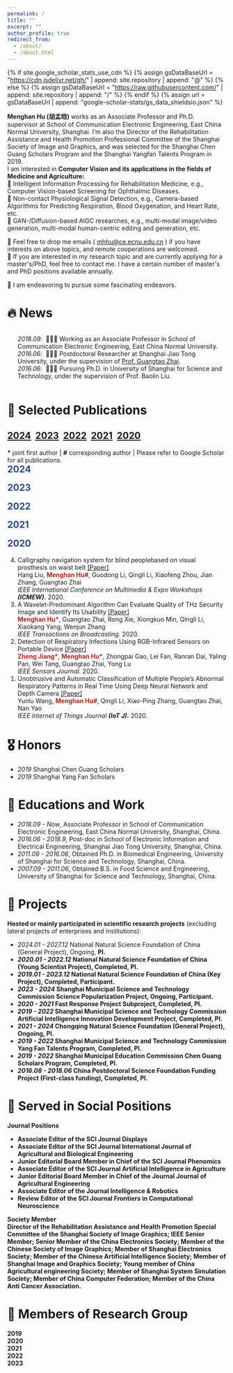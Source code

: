 ```yaml
---
permalink: /
title: ""
excerpt: ""
author_profile: true
redirect_from: 
  - /about/
  - /about.html
---
```


{% if site.google_scholar_stats_use_cdn %}
{% assign gsDataBaseUrl = "https://cdn.jsdelivr.net/gh/" | append: site.repository | append: "@" %}
{% else %}
{% assign gsDataBaseUrl = "https://raw.githubusercontent.com/" | append: site.repository | append: "/" %}
{% endif %}
{% assign url = gsDataBaseUrl | append: "google-scholar-stats/gs_data_shieldsio.json" %}

<span class='anchor' id='about-me'></span>


<!--
### Hi there 👋


Here are some ideas to get you started:

- 🔭 I’m currently working on ...
- 🌱 I’m currently learning ...
- 👯 I’m looking to collaborate on ...
- 🤔 I’m looking for help with ...
- 💬 Ask me about ...
- 📫 How to reach me: ...
- 😄 Pronouns: ...
- ⚡ Fun fact: ...

https://www.emojiall.com/zh-hans/all-cate
-->


<strong>Menghan Hu (胡孟晗)</strong> works as an Associate Professor and Ph.D. supervisor at School of Communication Electronic Engineering, East China Normal University, Shanghai. I’m also the Director of the Rehabilitation Assistance and Health Promotion Professional Committee of the Shanghai Society of Image and Graphics, and was selected for the Shanghai Chen Guang Scholars Program and the Shanghai Yangfan Talents Program in 2019. <br>
I am interested in <strong>Computer Vision and its applications in the fields of Medicine and Agriculture:</strong><br>
📌 Intelligent Information Processing for Rehabilitation Medicine, e.g., Computer Vision-based Screening for Ophthalmic Diseases.<br>
📌 Non-contact Physiological Signal Detection, e.g., Camera-based Algorithms for Predicting Respiration, Blood Oxygenation, and Heart Rate, etc.<br>
📌 GAN-/Diffusion-based AIGC researches, e.g., multi-modal image/video generation, multi-modal human-centric editing and generation, etc.<br>

💬 Feel free to drop me emails ( mhhu@ce.ecnu.edu.cn ) if you have interests on above topics, and remote cooperations are welcomed.<br>
💬 If you are interested in my research topic and are currently applying for a master's/PhD, feel free to contact me. I have a certain number of master's and PhD positions available annually.<br>

💖 I am endeavoring to pursue some fascinating endeavors.

# 🔥 News
<div style="max-height: 36em; overflow-y: auto;">
  <ol style="list-style-type: none;">
    <li><i>2018.09</i>: &nbsp;🎉🎉🎉 Working as an Associate Professor in School of Communication Electronic Engineering, East China Normal University.</li>
    <li><i>2016.06</i>: &nbsp;🎉🎉🎉 Postdoctoral Researcher at Shanghai Jiao Tong University, under the supervision of <a href="https://scholar.google.com.hk/citations?user=E6zbSYgAAAAJ&hl=zh-CN">Prof. Guangtao Zhai</a>. </li>
    <li><i>2016.06</i>: &nbsp;🎉🎉🎉 Pursuing Ph.D. in University of Shanghai for Science and Technology, under the supervision of Prof. Baolin Liu. </li>
  </ol>
</div>
<!-- </details> -->



# 📝 Selected Publications 
<h2>
  <a href="#pub2024"><u>2024</u></a>&nbsp;
	<a href="#pub2023"><u>2023</u></a>&nbsp;
	<a href="#pub2022"><u>2022</u></a>&nbsp;
  <a href="#pub2021"><u>2021</u></a>&nbsp;
  <a href="#pub2020"><u>2020</u></a>&nbsp;
</h2>
<strong>*</strong> joint first author | <strong>#</strong> corresponding author | Please refer to Google Scholar for all publications. <br> 
<!-- <strong>Summary:</strong> TPAMI (3) + CVPR (10)  -->

<h2 id="pub2024" style="color: #2c4a88; padding-top: 60px; margin-top: -60px;">2024</h2>
<ol reversed>
</ol>


<h2 id="pub2023" style="color: #2c4a88; padding-top: 60px; margin-top: -60px;">2023</h2>
<ol reversed>
</ol>

<h2 id="pub2022" style="color: #2c4a88; padding-top: 60px; margin-top: -60px;">2022</h2>
<ol reversed>
</ol>

<h2 id="pub2021" style="color: #2c4a88; padding-top: 60px; margin-top: -60px;">2021</h2>
<ol reversed>
</ol>

<h2 id="pub2020" style="color: #2c4a88; padding-top: 60px; margin-top: -60px;">2020</h2>
<ol reversed>
  <li id="2020-4"> 
    Calligraphy navigation system for blind peoplebased on visual prosthesis on waist belt <a href="https://ieeexplore.ieee.org/abstract/document/8668693">[Paper]</a> <br> 
    Hang Liu, <span style="color:#b02418; font-weight:bold;">Menghan Hu#</span>, Guodong Li, Qingli Li, Xiaofeng Zhou, Jian Zhang, Guangtao Zhai<br>
   <i>IEEE International Conference on Multimedia & Expo Workshops <strong>(ICMEW).</strong></i> 2020.
   </li>
  <li id="2020-3"> 
    A Wavelet-Predominant Algorithm Can Evaluate Quality of THz Security Image and Identify Its Usability <a href="https://ieeexplore.ieee.org/abstract/document/8668693">[Paper]</a> <br> 
    <span style="color:#b02418; font-weight:bold;">Menghan Hu*</span>, Guangtao Zhai, Rong Xie, Xiongkuo Min, Qingli Li, Xiaokang Yang, Wenjun Zhang<br>
   <i>IEEE Transactions on Broadcasting. </i>2020.
   </li>
  <li id="2020-2"> 
    Detection of Respiratory Infections Using RGB-Infrared Sensors on Portable Device <a href="https://ieeexplore.ieee.org/abstract/document/9123889">[Paper]</a> <br> 
    <span style="color:#b02418; font-weight:bold;">Zheng Jiang*</span>,  <span style="color:#b02418; font-weight:bold;">Menghan Hu*</span>, Zhongpai Gao, Lei Fan, Ranran Dai, Yaling Pan, Wei Tang, Guangtao Zhai, Yong Lu<br>
   <i>IEEE Sensors Journal.</i> 2020.
   </li>
  <li id="2020-1"> 
    Unobtrusive and Automatic Classification of Multiple People’s Abnormal Respiratory Patterns in Real Time Using Deep Neural Network and Depth Camera <a href="https://ieeexplore.ieee.org/document/9082635">[Paper]</a> <br> 
    Yunlu Wang, <span style="color:#b02418; font-weight:bold;">Menghan Hu#</span>, Qingli Li, Xiao-Ping Zhang, Guangtao Zhai, Nan Yao<br>
   <i>IEEE Internet of Things Journal <strong>(IoT J).</strong></i> 2020.
   </li>
</ol>


# 🎖 Honors
- *2019* Shanghai Chen Guang Scholars
- *2019* Shanghai Yang Fan Scholars

# 📖 Educations and Work
- *2018.09 - Now*, Associate Professor in School of Communication Electronic Engineering, East China Normal University, Shanghai, China.
- *2016.06 - 2018.9*, Post-doc in School of Electronic Information and Electrical Engineering, Shanghai Jiao Tong University, Shanghai, China. 
- *2011.09 - 2016.06*, Obtained Ph.D. in Biomedical Engineering, University of Shanghai for Science and Technology, Shanghai, China.
- *2007.09 - 2011.06*, Obtained B.S. in Food Science and Engineering, University of Shanghai for Science and Technology, Shanghai, China.

<!-- # 💬 Invited Talks
- *2021.06*, Lorem ipsum dolor sit amet, consectetur adipiscing elit. Vivamus ornare aliquet ipsum, ac tempus justo dapibus sit amet. 
- *2021.03*, Lorem ipsum dolor sit amet, consectetur adipiscing elit. Vivamus ornare aliquet ipsum, ac tempus justo dapibus sit amet.  \| [\[video\]](https://github.com/) -->

# 🔭 Projects
<strong>Hosted or mainly participated in scientific research projects</strong> (excluding lateral projects of enterprises and institutions):
- *2024.01 - 2027.12* National Natural Science Foundation of China (General Project), Ongoing, <strong>PI<strong>. 
- *2020.01 - 2022.12* National Natural Science Foundation of China (Young Scientist Project), Completed, <strong>PI<strong>.
- *2019.01 - 2023.12* National Natural Science Foundation of China (Key Project), Completed, Participant. 
- *2023 - 2024* Shanghai Municipal Science and Technology Commission Science Popularization Project, Ongoing, Participant.
- *2020 - 2021* Fast Response Project Subproject,  Completed, <strong>PI<strong>.
- *2019 - 2022* Shanghai Municipal Science and Technology Commission Artificial Intelligence Innovation Development Project, Completed, <strong>PI<strong>.
- *2021 - 2024* Chongqing Natural Science Foundation (General Project), Ongoing, <strong>PI<strong>.
- *2019 - 2022* Shanghai Municipal Science and Technology Commission Yang Fan Talents Program, Completed, <strong>PI<strong>.
- *2019 - 2022* Shanghai Municipal Education Commission Chen Guang Scholars Program, Completed, <strong>PI<strong>.
- *2016.08 - 2018.06* China Postdoctoral Science Foundation Funding Project (First-class funding), Completed, <strong>PI<strong>.

# 💼 Served in Social Positions
<strong>Journal Positions<strong>
- Associate Editor of the SCI Journal <strong>Displays<strong>
- Associate Editor of the SCI Journal <strong>International Journal of Agricultural and Biological Engineering <strong>
- Junior Editorial Board  Member in Chief of the SCI Journal <strong>Phenomics<strong>
- Associate Editor of the SCI Journal <strong>Artificial Intelligence in Agriculture<strong>
- Junior Editorial Board  Member in Chief of the Journal <strong>Journal of Agricultural Engineering<strong>
- Associate Editor of the Journal <strong>Intelligence & Robotics<strong>
- Review Editor of the SCI Journal <strong>Frontiers in Computational Neuroscience<strong>

<strong>Society Member</strong><br>
Director of the Rehabilitation Assistance and Health Promotion Special Committee of the Shanghai Society of Image Graphics; IEEE Senior Member; Senior Member of the China Electronics Society; Member of the Chinese Society of Image Graphics; Member of Shanghai Electronics Society; Member of the Chinese Artificial Intelligence Society; Member of Shanghai Image and Graphics Society; Young member of China Agricultural engineering Society; Member of Shanghai System Simulation Society; Member of China Computer Federation; Member of the China Anti Cancer Association.

# 🔬 Members of Research Group
<strong>2019</strong> <br>
<strong>2020</strong> <br>
<strong>2021</strong> <br>
<strong>2022</strong> <br>
<strong>2023</strong> <br>

